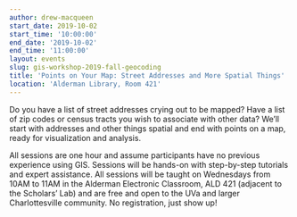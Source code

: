 ```yaml
---
author: drew-macqueen
start_date: 2019-10-02
start_time: '10:00:00'
end_date: '2019-10-02'
end_time: '11:00:00'
layout: events
slug: gis-workshop-2019-fall-geocoding
title: 'Points on Your Map: Street Addresses and More Spatial Things'
location: 'Alderman Library, Room 421'
---
```


Do you have a list of street addresses crying out to be mapped?  Have a list of zip codes or census tracts you wish to associate with other data?  We’ll start with addresses and other things spatial and end with points on a map, ready for visualization and analysis.  

All sessions are one hour and assume participants have no previous experience using GIS.  Sessions will be hands-on with step-by-step tutorials and expert assistance.  All sessions will be taught on Wednesdays from 10AM to 11AM in the Alderman Electronic Classroom, ALD 421 (adjacent to the Scholars’ Lab) and are free and open to the UVa and larger Charlottesville community.  No registration, just show up!
